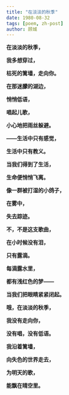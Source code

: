 ```yaml
---
title: "在淡淡的秋季"
date: 1980-08-32
tags: [poem, zh-post]
author: 顾城
---
```


**在淡淡的秋季，**

**我多想穿过，**

**枯死的篱墙，走向你。**

**在那迷朦的湖边，**

**悄悄低语，**

**唱起儿歌，**

**小心地把雨丝躲避。**







**——生活中只有感觉，**

**生活中只有教义。**

**当我们得到了生活，**

**生命便悄悄飞离。**

**像一群被打湿的小鸽子，**

**在雾中，**

**失去踪迹。**







**不，不是这支歌曲，**

**在小时候没有泪，**

**只有露滴。**

**每滴露水里，**

**都有浅红色的梦——**

**当我们把眼睛紧紧闭起。**







**哦，在淡淡的秋季，**

**我没有走向你，**

**没有唱，没有低语。**

**我沿着篱墙，**

**向失色的世界走去，**

**为明天的歌，**

**能飘在晴空里。**

